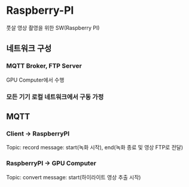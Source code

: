 # Raspberry-PI
풋살 영상 촬영을 위한 SW(Raspberry PI)

## 네트워크 구성
### MQTT Broker, FTP Server
GPU Computer에서 수행 
### 모든 기기 로컬 네트워크에서 구동 가정

## MQTT
### Client -> RaspberryPI
Topic: record
message: start(녹화 시작), end(녹화 종료 및 영상 FTP로 전달)

### RaspberryPI -> GPU Computer
Topic: convert
message: start(하이라이트 영상 추출 시작)
